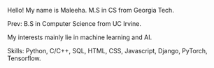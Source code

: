 <p>Hello! My name is Maleeha. M.S in CS from Georgia Tech. </p>

<p>Prev: B.S in Computer Science from UC Irvine.</p> 

<p>My interests mainly lie in machine learning and AI.

<p>Skills: Python, C/C++, SQL, HTML, CSS, Javascript, Django, PyTorch, Tensorflow. </p>


